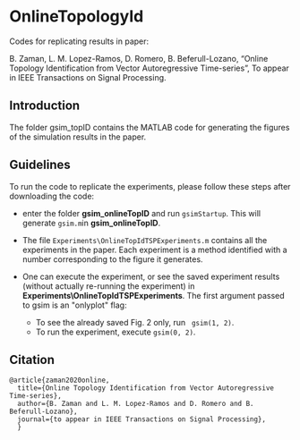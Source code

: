 # OnlineTopologyId
Codes for replicating results in paper:

B. Zaman, L. M. Lopez-Ramos, D. Romero, B. Beferull-Lozano, “Online Topology Identification from Vector Autoregressive Time-series”, To appear in IEEE Transactions on Signal Processing. 

## Introduction
The folder gsim_topID contains the MATLAB code for generating the figures of the simulation results in the paper.


## Guidelines
To run the code to replicate the experiments, please follow these steps after downloading the code:
* enter the folder **gsim_onlineTopID** and run ```gsimStartup```. This will generate ```gsim.m```in **gsim_onlineTopID**.
* The file ```Experiments\OnlineTopIdTSPExperiments.m``` contains all the experiments in the paper. Each experiment is a method identified with a number corresponding to the figure it generates.

* One can execute the experiment, or see the saved experiment results (without actually re-running the experiment) in **Experiments\OnlineTopIdTSPExperiments**. The first argument passed to gsim is an "onlyplot" flag:
  * To see the already saved Fig. 2 only, run ``` gsim(1, 2)```. 
  * To run the experiment, execute ```gsim(0, 2)```.

## Citation
```
@article{zaman2020online,
  title={Online Topology Identification from Vector Autoregressive Time-series},
  author={B. Zaman and L. M. Lopez-Ramos and D. Romero and B. Beferull-Lozano},
  journal={to appear in IEEE Transactions on Signal Processing},
  }
